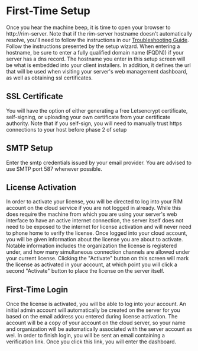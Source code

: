 # First-Time Setup
Once you hear the machine beep, it is time to open your browser to http://rim-server. Note that if the rim-server hostname doesn't automatically resolve, you'll need to follow the instructions in our [Troubleshooting Guide](./troubleshooting.md).
Follow the instructions presented by the setup wizard. When entering a hostname, be sure to enter a fully qualified domain name (FQDN)) if your server has a dns record. The hostname you enter in this setup screen will be what is embedded into your client installers. In addition, it defines the url that will be used when visiting your server's web management dashboard, as well as obtaining ssl certificates.
## SSL Certificate
You will have the option of either generating a free Letsencrypt certificate, self-signing, or uploading your own certificate from your certificate authority. Note that if you self-sign, you will need to manually trust https connections to your host before phase 2 of setup
## SMTP Setup
Enter the smtp credentials issued by your email provider. You are advised to use SMTP port 587 whenever possible.
## License Activation
In order to activate your license, you will be directed to log into your RIM account on the cloud service if you are not logged in already. While this does require the machine from which you are using your server's web interface to have an active internet connection, the server itself does not need to be exposed to the internet for license activation and will never need to phone home to verify the license. Once logged into your cloud account, you will be given information about the license you are about to activate. Notable information includes the organization the license is registered under, and how many simultaneous connection channels are allowed under your current license. Clicking the "Activate" button on this screen will mark the license as activated in your account, at which point you will click a second "Activate" button to place the license on the server itself.
## First-Time Login
Once the license is activated, you will be able to log into your account. An initial admin account will automatically be created on the server for you based on the email address you entered during license activation. The account will be a copy of your account on the cloud server, so your name and organization will be automatically associated with the server account as wel. In order to finish login, you will be sent an email containing a verification link. Once you click this link, you will enter the dashboard.